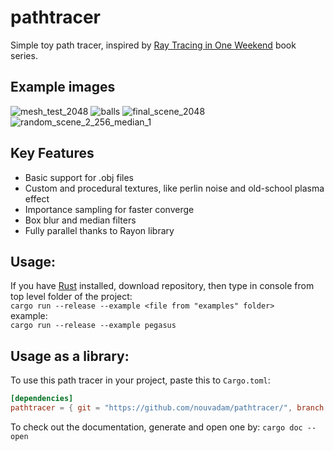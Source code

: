 # pathtracer
Simple toy path tracer, inspired by [Ray Tracing in One Weekend](https://raytracing.github.io/) book series.

## Example images
![mesh_test_2048](https://user-images.githubusercontent.com/66559370/104132481-d38a3680-537d-11eb-8baa-6e11b2caa444.jpg)
![balls](https://user-images.githubusercontent.com/66559370/104132504-f61c4f80-537d-11eb-9577-020fb06e181d.jpg)
![final_scene_2048](https://user-images.githubusercontent.com/66559370/104132491-e270e900-537d-11eb-8344-a129cb362f14.jpg)
![random_scene_2_256_median_1](https://user-images.githubusercontent.com/66559370/123523318-243ee300-d6c3-11eb-85af-a2f3e150ea0a.jpg)


## Key Features
* Basic support for .obj files
* Custom and procedural textures, like perlin noise and old-school plasma effect
* Importance sampling for faster converge
* Box blur and median filters
* Fully parallel thanks to Rayon library

## Usage: 
If you have [Rust](https://www.rust-lang.org/learn/get-started) installed, download repository, then type in console from top level folder of the project:  
`cargo run --release --example <file from "examples" folder>`  
example:  
`cargo run --release --example pegasus`

## Usage as a library:
To use this path tracer in your project, paste this to `Cargo.toml`:
```toml
[dependencies]
pathtracer = { git = "https://github.com/nouvadam/pathtracer/", branch = "main"}
```
To check out the documentation, generate and open one by:
`cargo doc --open`
